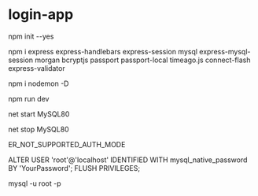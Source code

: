 # login-app

<!-- set up node -->
npm init --yes

<!-- set up node dependencies-->
npm i express express-handlebars express-session mysql express-mysql-session morgan bcryptjs passport passport-local timeago.js connect-flash express-validator

<!-- set up node dev-dependencies-->
npm i nodemon -D

<!-- start server using dev script in package.json -->
npm run dev

<!-- install MySQL https://www.mysql.com/ or XAMPP from https://www.apachefriends.org/-->

net start MySQL80

net stop MySQL80

ER_NOT_SUPPORTED_AUTH_MODE

ALTER USER 'root'@'localhost' IDENTIFIED WITH mysql_native_password BY 'YourPassword';
FLUSH PRIVILEGES;

mysql -u root -p